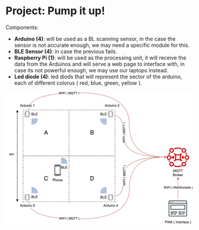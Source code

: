 # Project: Pump it up!

Components:
- <strong>Arduino (4)</strong>: will be used as a BL scanning sensor, in the case the sensor is not accurate enough, we may need a specific module for this.
- <strong>BLE Sensor (4)</strong>: in case the previous fails.
- <strong>Raspberry Pi (1)</strong>: will be used as the processing unit, it will receive the data from the Arduinos and will serve a web page to interface with, in case its not powerful enough, we may use our laptops instead.
- <strong>Led diode (4)</strong>: led diods that will represent the sector of the arduino, each of different colorus ( red, blue, green, yellow ).

<img src="./pumpituparch.png" >
